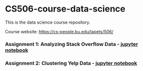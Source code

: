 # CS506-course-data-science

This is the data science course repository.

Course website: https://cs-people.bu.edu/lapets/506/

### Assignment 1: Analyzing Stack Overflow Data - [jupyter notebook](https://github.com/minzhou1003/CS506-course-data-science/blob/master/assignment-2018-09-21.ipynb)

### Assignment 2: Clustering Yelp Data - [jupyter notebook](https://github.com/minzhou1003/CS506-course-data-science/blob/master/assignment-2018-10-22.ipynb)
